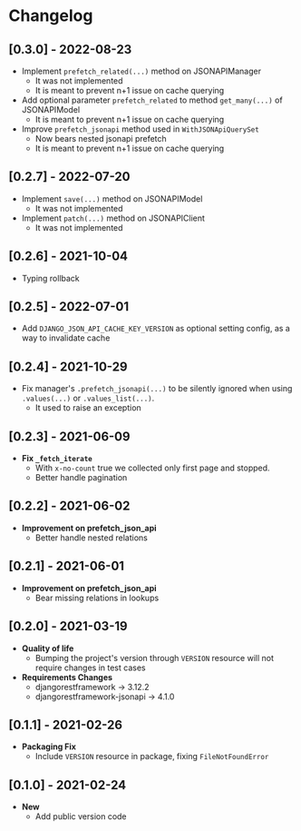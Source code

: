 # Changelog

## [0.3.0] - 2022-08-23
- Implement `prefetch_related(...)` method on JSONAPIManager
  - It was not implemented
  - It is meant to prevent n+1 issue on cache querying
- Add optional parameter `prefetch_related` to method `get_many(...)` of JSONAPIModel
  - It is meant to prevent n+1 issue on cache querying
- Improve `prefetch_jsonapi` method used in `WithJSONApiQuerySet`
  - Now bears nested jsonapi prefetch
  - It is meant to prevent n+1 issue on cache querying

## [0.2.7] - 2022-07-20
- Implement `save(...)` method on JSONAPIModel
    - It was not implemented
- Implement `patch(...)` method on JSONAPIClient
    - It was not implemented

## [0.2.6] - 2021-10-04
- Typing rollback

## [0.2.5] - 2022-07-01
- Add `DJANGO_JSON_API_CACHE_KEY_VERSION` as optional setting config, as a way to invalidate cache

## [0.2.4] - 2021-10-29
- Fix manager's `.prefetch_jsonapi(...)` to be silently ignored when using `.values(...)` or `.values_list(...)`.
    - It used to raise an exception


## [0.2.3] - 2021-06-09
- **Fix `_fetch_iterate`**
  - With `x-no-count` true we collected only first page and stopped.
  - Better handle pagination

## [0.2.2] - 2021-06-02
- **Improvement on prefetch_json_api**
  - Better handle nested relations

## [0.2.1] - 2021-06-01
- **Improvement on prefetch_json_api**
  - Bear missing relations in lookups

## [0.2.0] - 2021-03-19
- **Quality of life**
  - Bumping the project's version through `VERSION` resource will not require changes in test cases
- **Requirements Changes**
  - djangorestframework -> 3.12.2
  - djangorestframework-jsonapi -> 4.1.0

## [0.1.1] -  2021-02-26
- **Packaging Fix**
    - Include `VERSION` resource in package, fixing `FileNotFoundError`

## [0.1.0] -  2021-02-24
- **New**
    - Add public version code
